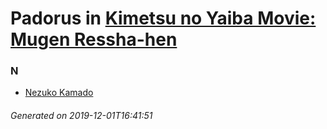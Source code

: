 # Padorus in [Kimetsu no Yaiba Movie: Mugen Ressha-hen](https://myanimelist.net/anime/40456/Kimetsu_no_Yaiba_Movie__Mugen_Ressha-hen)

### N
* [Nezuko Kamado](https://github.com/shadow578/Padoru-Padoru/blob/master/table-of-contents/characters/NezukoKamado.md)

###### Generated on 2019-12-01T16:41:51
